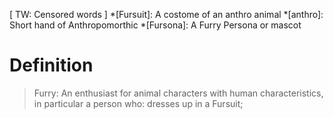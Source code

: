 [ TW: Censored words ]
*[Fursuit]: A costome of an anthro animal
*[anthro]: Short hand of Anthropomorthic
*[Fursona]: A Furry Persona or mascot
# Definition

> Furry:
> An enthusiast for animal characters with human characteristics, in particular a person who: dresses up in a Fursuit;
<!--stackedit_data:
eyJoaXN0b3J5IjpbLTE0NDE0NjQxNCwzODE2NTA0MzddfQ==
-->